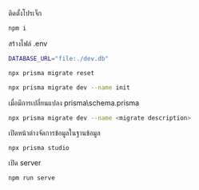ติดตั้งโปรเจ็ก

```bash
npm i
```

สร้างไฟล์ .env

```bash
DATABASE_URL="file:./dev.db"
```

```bash
npx prisma migrate reset
```

```bash
npx prisma migrate dev --name init
```

เมื่อมีการเปลี่ยนแปลง prisma\schema.prisma

```bash
npx prisma migrate dev --name <migrate description>
```

เปิดหน้าต่างจัดการข้อมูลในฐานข้อมูล

```base
npx prisma studio
```

เปิด server

```bash
npm run serve
```
